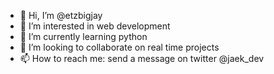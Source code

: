 - 👋 Hi, I’m @etzbigjay
- 👀 I’m interested in web development
- 🌱 I’m currently learning python
- 💞️ I’m looking to collaborate on real time projects
- 📫 How to reach me: send a message on twitter @jaek_dev

<!---
etzbigjay/etzbigjay is a ✨ special ✨ repository because its `README.md` (this file) appears on your GitHub profile.
You can click the Preview link to take a look at your changes.
--->
